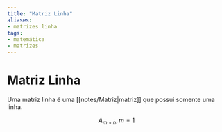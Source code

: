 ```yaml
---
title: "Matriz Linha"
aliases:
- matrizes linha
tags:
- matemática
- matrizes
---
```

# Matriz Linha

Uma matriz linha é uma [[notes/Matriz|matriz]] que possui somente uma linha.

$$A_{m \times n}, m = 1$$